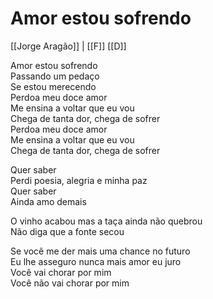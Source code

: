 # Amor estou sofrendo
[[Jorge Aragão]] | [[F]] [[D]]
 
Amor estou sofrendo  
Passando um pedaço  
Se estou merecendo  
Perdoa meu doce amor  
Me ensina a voltar que eu vou  
Chega de tanta dor, chega de sofrer  
Perdoa meu doce amor  
Me ensina a voltar que eu vou  
Chega de tanta dor, chega de sofrer
 
Quer saber  
Perdi poesia, alegria e minha paz  
Quer saber  
Ainda amo demais
 
O vinho acabou mas a taça ainda não quebrou  
Não diga que a fonte secou
 
Se você me der mais uma chance no futuro  
Eu lhe asseguro nunca mais amor eu juro  
Você vai chorar por mim  
Você não vai chorar por mim
